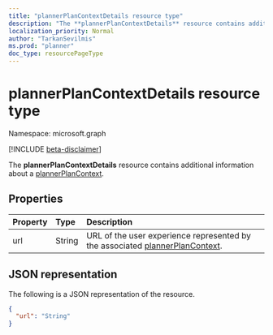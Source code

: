 ```yaml
---
title: "plannerPlanContextDetails resource type"
description: "The **plannerPlanContextDetails** resource contains additional information about a plannerPlanContext."
localization_priority: Normal
author: "TarkanSevilmis"
ms.prod: "planner"
doc_type: resourcePageType
---
```


# plannerPlanContextDetails resource type

Namespace: microsoft.graph

[!INCLUDE [beta-disclaimer](../../includes/beta-disclaimer.md)]

The **plannerPlanContextDetails** resource contains additional information about a [plannerPlanContext](plannerplancontext.md).

## Properties
| Property	   | Type	|Description|
|:---------------|:--------|:----------|
|url|String|URL of the user experience represented by the associated [plannerPlanContext](plannerplancontext.md). |

## JSON representation

The following is a JSON representation of the resource.

<!-- {
  "blockType": "resource",
  "optionalProperties": [

  ],
  "@odata.type": "microsoft.graph.plannerPlanContextDetails"
}-->

```json
{
  "url": "String"
}

```

<!-- uuid: 8fcb5dbc-d5aa-4681-8e31-b001d5168d79
2015-10-25 14:57:30 UTC -->
<!--
{
  "type": "#page.annotation",
  "description": "plannerPlanContextDetails resource",
  "keywords": "",
  "section": "documentation",
  "tocPath": "",
  "suppressions": []
}
-->
